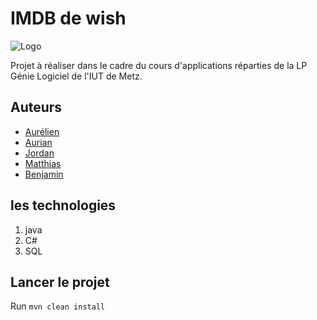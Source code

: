 # IMDB de wish

![Logo](https://m.media-amazon.com/images/G/01/IMDb/BG_square._CB1509067564_SY230_SX307_AL_.png)

Projet à réaliser dans le cadre du cours d'applications réparties de la LP Génie Logiciel de l'IUT de Metz.

## Auteurs

- [Aurélien](https://github.com/AurelienADVANCED)
- [Aurian](https://github.com/VeXRod)
- [Jordan](https://github.com/DrYruo)
- [Matthias](https://github.com/matthiassmnt)
- [Benjamin](https://github.com/n0uben)

## les technologies

1. java
2. C#
3. SQL

## Lancer le projet

Run `mvn clean install`
